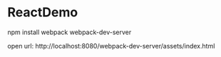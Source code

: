 # ReactDemo

npm install
webpack
webpack-dev-server

open url: http://localhost:8080/webpack-dev-server/assets/index.html